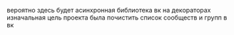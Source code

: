 вероятно здесь будет асинхронная библиотека вк на декораторах  
изначальная цель проекта была почистить список сообществ и групп в вк
